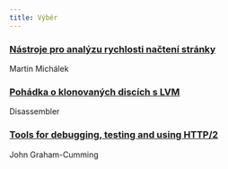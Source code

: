 ```yaml
---
title: Výběr
---
```


### [Nástroje pro analýzu rychlosti načtení stránky](http://www.vzhurudolu.cz/prirucka/rychlost-nastroje)
Martin Michálek

### [Pohádka o klonovaných discích s LVM](http://www.dasm.cz/clanek/pohadka-o-klonovanych-discich-s-lvm)
Disassembler

### [Tools for debugging, testing and using HTTP/2](https://blog.cloudflare.com/tools-for-debugging-testing-and-using-http-2/)
John Graham-Cumming
